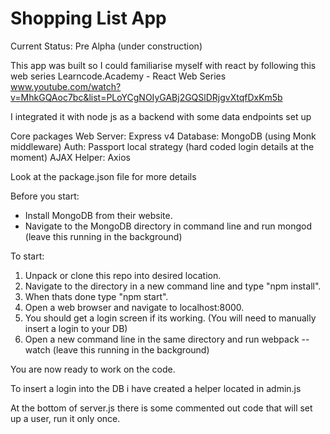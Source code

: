 # Shopping List App

Current Status: Pre Alpha (under construction)

This app was built so I could familiarise myself with react by following this web series
Learncode.Academy - React Web Series
www.youtube.com/watch?v=MhkGQAoc7bc&list=PLoYCgNOIyGABj2GQSlDRjgvXtqfDxKm5b

I integrated it with node js as a backend with some data endpoints set up

Core packages
Web Server: Express v4
Database: MongoDB (using Monk middleware)
Auth: Passport local strategy (hard coded login details at the moment)
AJAX Helper: Axios

Look at the package.json file for more details

Before you start:
- Install MongoDB from their website.
- Navigate to the MongoDB directory in command line and run mongod (leave this running in the background)

To start:
1. Unpack or clone this repo into desired location.
2. Navigate to the directory in a new command line and type "npm install".
3. When thats done type "npm start".
4. Open a web browser and navigate to localhost:8000.
5. You should get a login screen if its working. (You will need to manually insert a login to your DB)
6. Open a new command line in the same directory and run webpack --watch (leave this running in the background)

You are now ready to work on the code.

To insert a login into the DB i have created a helper located in admin.js

At the bottom of server.js there is some commented out code that will set up a user, run it only once.




